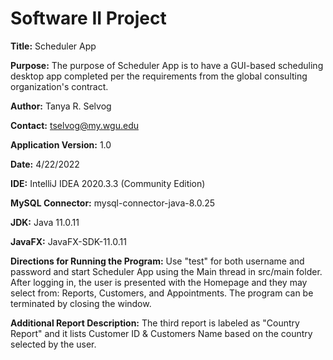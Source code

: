 # Software II Project

**Title:** Scheduler App


**Purpose:** The purpose of Scheduler App is to have a GUI-based scheduling desktop app completed per the requirements from the global consulting organization's contract.

**Author:** Tanya R. Selvog


**Contact:** tselvog@my.wgu.edu 


**Application Version:** 1.0


**Date:** 4/22/2022


**IDE:** IntelliJ IDEA 2020.3.3 (Community Edition)

**MySQL Connector:** mysql-connector-java-8.0.25


**JDK:** Java 11.0.11


**JavaFX:** JavaFX-SDK-11.0.11


**Directions for Running the Program:** Use "test" for both username and password and start Scheduler App using the Main thread in src/main folder.
After logging in, the user is presented with the Homepage and they may select from: Reports, Customers, and Appointments. The program can be terminated by
closing the window.


**Additional Report Description:** The third report is labeled as "Country Report" and it lists Customer ID & Customers Name based on the country selected by the user.


